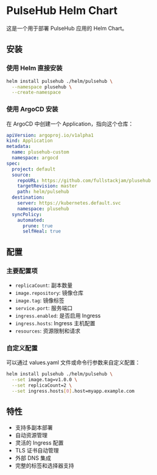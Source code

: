 # PulseHub Helm Chart

这是一个用于部署 PulseHub 应用的 Helm Chart。

## 安装

### 使用 Helm 直接安装

```bash
helm install pulsehub ./helm/pulsehub \
  --namespace plusehub \
  --create-namespace
```

### 使用 ArgoCD 安装

在 ArgoCD 中创建一个 Application，指向这个仓库：

```yaml
apiVersion: argoproj.io/v1alpha1
kind: Application
metadata:
  name: plusehub-custom
  namespace: argocd
spec:
  project: default
  source:
    repoURL: https://github.com/fullstackjam/plusehub
    targetRevision: master
    path: helm/pulsehub
  destination:
    server: https://kubernetes.default.svc
    namespace: plusehub
  syncPolicy:
    automated:
      prune: true
      selfHeal: true
```

## 配置

### 主要配置项

- `replicaCount`: 副本数量
- `image.repository`: 镜像仓库
- `image.tag`: 镜像标签
- `service.port`: 服务端口
- `ingress.enabled`: 是否启用 Ingress
- `ingress.hosts`: Ingress 主机配置
- `resources`: 资源限制和请求

### 自定义配置

可以通过 values.yaml 文件或命令行参数来自定义配置：

```bash
helm install pulsehub ./helm/pulsehub \
  --set image.tag=v1.0.0 \
  --set replicaCount=2 \
  --set ingress.hosts[0].host=myapp.example.com
```

## 特性

- 支持多副本部署
- 自动资源管理
- 灵活的 Ingress 配置
- TLS 证书自动管理
- 外部 DNS 集成
- 完整的标签和选择器支持
